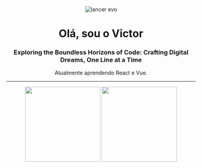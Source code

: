 <div align="center">
  <img src="https://www.gtplanet.net/forum/media/lancer-tommi-makkinen-vi.13528/full?d=1455472906" alt="lancer evo"/>
</div>

<h1 align="center">Olá, sou o Victor</h1>
<h3 align="center">Exploring the Boundless Horizons of Code: Crafting Digital Dreams, One Line at a Time</h3>
<p align="center">Atualmente aprendendo React e Vue.</p>
<hr>
<div align="center">
    <img align="center" src="https://github-readme-stats.vercel.app/api?username=VectorLima&theme=dark" height="200px" />
    <img align="center" src="https://github-readme-stats.vercel.app/api/top-langs/?username=VectorLima&theme=dark" height="200px" />
</div>

